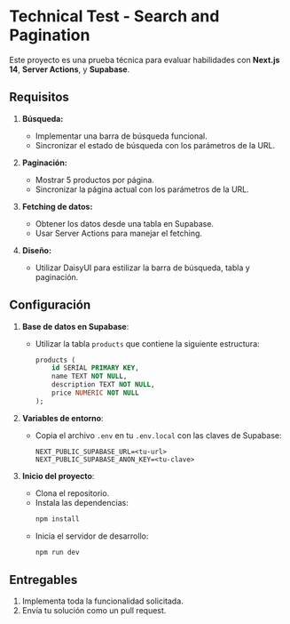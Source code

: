 # Technical Test - Search and Pagination

Este proyecto es una prueba técnica para evaluar habilidades con **Next.js 14**, **Server Actions**, y **Supabase**.

## Requisitos

1. **Búsqueda:**
   - Implementar una barra de búsqueda funcional.
   - Sincronizar el estado de búsqueda con los parámetros de la URL.

2. **Paginación:**
   - Mostrar 5 productos por página.
   - Sincronizar la página actual con los parámetros de la URL.

3. **Fetching de datos:**
   - Obtener los datos desde una tabla en Supabase.
   - Usar Server Actions para manejar el fetching.

4. **Diseño:**
   - Utilizar DaisyUI para estilizar la barra de búsqueda, tabla y paginación.

## Configuración

1. **Base de datos en Supabase**:
   - Utilizar la tabla `products` que contiene la siguiente estructura:
     ```sql
     products (
         id SERIAL PRIMARY KEY,
         name TEXT NOT NULL,
         description TEXT NOT NULL,
         price NUMERIC NOT NULL
     );
     ```

2. **Variables de entorno**:
   - Copia el archivo `.env` en tu `.env.local` con las claves de Supabase:
     ```
     NEXT_PUBLIC_SUPABASE_URL=<tu-url>
     NEXT_PUBLIC_SUPABASE_ANON_KEY=<tu-clave>
     ```

3. **Inicio del proyecto**:
   - Clona el repositorio.
   - Instala las dependencias:
     ```bash
     npm install
     ```
   - Inicia el servidor de desarrollo:
     ```bash
     npm run dev
     ```

## Entregables

1. Implementa toda la funcionalidad solicitada.
2. Envía tu solución como un pull request.